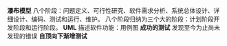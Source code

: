 **瀑布模型**
八个阶段：问题定义、可行性研究、软件需求分析、系统总体设计、详细设计、编码、测试和运行、维护。
八个阶段归纳为三个大的阶段：计划阶段开发阶段和运行阶段。
**UML**
描述软件功能：用例图
**成功的测试**
发现至今为止尚未发现的错误
**自顶向下渐增测试**

